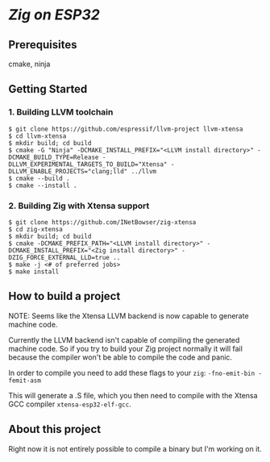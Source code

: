 # _Zig on ESP32_

## Prerequisites

cmake, ninja

## Getting Started

### 1. Building LLVM toolchain

```
$ git clone https://github.com/espressif/llvm-project llvm-xtensa
$ cd llvm-xtensa
$ mkdir build; cd build
$ cmake -G "Ninja" -DCMAKE_INSTALL_PREFIX="<LLVM install directory>" -DCMAKE_BUILD_TYPE=Release -DLLVM_EXPERIMENTAL_TARGETS_TO_BUILD="Xtensa" -DLLVM_ENABLE_PROJECTS="clang;lld" ../llvm
$ cmake --build .
$ cmake --install .
```

### 2. Building Zig with Xtensa support
```
$ git clone https://github.com/INetBowser/zig-xtensa
$ cd zig-xtensa
$ mkdir build; cd build
$ cmake -DCMAKE_PREFIX_PATH="<LLVM install directory>" -DCMAKE_INSTALL_PREFIX="<Zig install directory>" -DZIG_FORCE_EXTERNAL_LLD=true ..
$ make -j <# of preferred jobs>
$ make install
```

## How to build a project
NOTE: Seems like the Xtensa LLVM backend is now capable to generate machine code.

Currently the LLVM backend isn't capable of compiling the generated machine code. So if you try to build your Zig project normally it will fail because the compiler won't be able to compile the code and panic.

In order to compile you need to add these flags to your  ``zig``:
```-fno-emit-bin -femit-asm```

This will generate a .S file, which you then need to compile with the Xtensa GCC compiler ```xtensa-esp32-elf-gcc```.

## About this project
Right now it is not entirely possible to compile a binary but I'm working on it.
